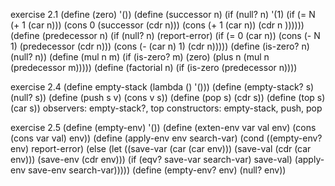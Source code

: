 exercise 2.1
  (define (zero)
    '())
  (define (successor n)
    (if (null? n)
        '(1)
        (if (= N (+ 1 (car n)))
          (cons 0 (successor (cdr n)))
          (cons (+ 1 (car n)) (cdr n ))))))
  (define (predecessor n)
    (if (null? n)
        (report-error)
        (if (= 0 (car n))
            (cons (- N 1) (predecessor (cdr n)))
            (cons (- (car n) 1) (cdr n)))))
  (define (is-zero? n)
    (null? n))
  (define (mul n m)
    (if (is-zero? m)
        (zero)
        (plus n (mul n (predecessor m)))))
  (define (factorial n)
    (if (is-zero (predecessor n))))

exercise 2.4
  (define empty-stack
    (lambda ()
      '()))
  (define (empty-stack? s)
    (null? s))
  (define (push s v)
    (cons v s))
  (define (pop s)
    (cdr s))
  (define (top s)
    (car s))
  observers: empty-stack?, top
  constructors: empty-stack, push, pop

exercise 2.5
  (define (empty-env)
    '())
  (define (exten-env var val env)
    (cons (cons var val)
          env))
  (define (apply-env env search-var)
    (cond ((empty-env? env) report-error)
          (else (let ((save-var (car (car env)))
                      (save-val (cdr (car env)))
                      (save-env (cdr env)))
                    (if (eqv? save-var search-var)
                        save-val)
                        (apply-env save-env search-var)))))
  (define (empty-env? env)
    (null? env))
